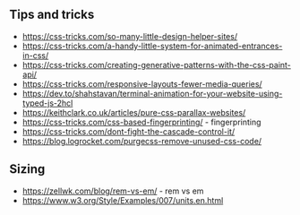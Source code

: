 

## Tips and tricks
* https://css-tricks.com/so-many-little-design-helper-sites/
* https://css-tricks.com/a-handy-little-system-for-animated-entrances-in-css/
* https://css-tricks.com/creating-generative-patterns-with-the-css-paint-api/
* https://css-tricks.com/responsive-layouts-fewer-media-queries/
* https://dev.to/shahstavan/terminal-animation-for-your-website-using-typed-js-2hcl
* https://keithclark.co.uk/articles/pure-css-parallax-websites/ 
* https://css-tricks.com/css-based-fingerprinting/ - fingerprinting
* https://css-tricks.com/dont-fight-the-cascade-control-it/
* https://blog.logrocket.com/purgecss-remove-unused-css-code/

## Sizing
* https://zellwk.com/blog/rem-vs-em/ - rem vs em
* https://www.w3.org/Style/Examples/007/units.en.html